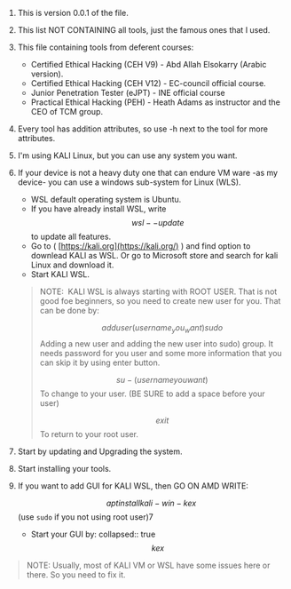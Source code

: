 1. This is version 0.0.1 of the file.
2. This list NOT CONTAINING all tools, just the famous ones that I used.
3. This file containing tools from deferent courses:
	* Certified Ethical Hacking (CEH V9) - Abd Allah Elsokarry  (Arabic version).
	* Certified Ethical Hacking (CEH V12) - EC-council official course.
	* Junior Penetration Tester (eJPT) - INE official course
	* Practical Ethical Hacking (PEH) - Heath Adams as instructor and the CEO of TCM group.
1. Every tool has addition attributes, so use -h next to the tool for more attributes.
2. I'm using KALI Linux, but you can use any system you want.
3. If your device is not a heavy duty one that can endure VM ware -as my device- you can use a windows sub-system for Linux (WLS).

	- WSL default operating system is Ubuntu.
	- If you have already install WSL, write $$wsl --update $$ to update all features.
	- Go to ( [https://kali.org](https://kali.org/) ) and find option to downlead KALI as WSL. Or go to Microsoft store and search for kali Linux and download it.
	- Start KALI WSL.

	> 	NOTE:  KALI WSL is always starting with ROOT USER. That is not good foe beginners, so you need to create new user for you. That can be done by:  
	> 	
	> $$adduser (username_you_want) sudo$$
	> 	Adding a new user and adding the new user into sudo) group.
	> 	It needs password for you user and some more information that you can skip it by using enter button.
	> 		
	> $$su - (username you want)$$
	> 	To change to your user. (BE SURE to add a space before your user)
	> 			
	> $$exit$$
	> 	To return to your root user.
7. Start by updating and Upgrading the system.
8. Start installing your tools.
9. If you want to add GUI for KALI WSL, then GO ON AMD WRITE:

	$$apt install kali-win-kex$$ 
	(use `sudo` if you not using root user)7

	* Start your GUI by:
		  collapsed:: true
			$$kex$$

>    NOTE: Usually, most of KALI VM or WSL have some issues here or there. So you need to fix it.  
>    
